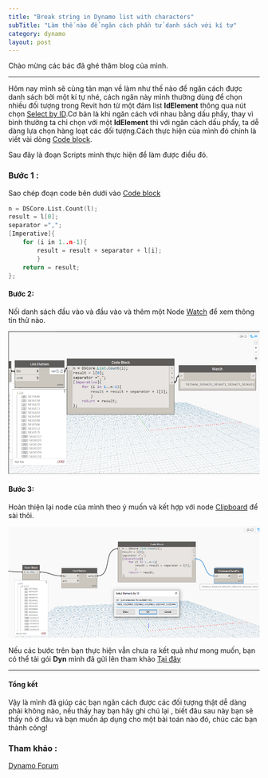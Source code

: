```yaml
---
title: "Break string in Dynamo list with characters"
subTitle: "Làm thế nào để ngăn cách phần tử danh sách với kí tự"
category: dynamo
layout: post
---
```


Chào mừng các bác đã ghé thăm blog của mình.

---

Hôm nay mình sẽ cùng tản mạn về làm như thế nào để ngăn cách được danh sách bởi một kí tự nhé, cách ngăn này mình thường dùng để chọn nhiều đối tượng trong Revit hơn từ một đám list **IdElement** thông qua nút chọn <a href="https://knowledge.autodesk.com/support/revit-products/learn-explore/caas/CloudHelp/cloudhelp/2016/ENU/Revit-Troubleshooting/files/GUID-2B1CC22C-CB1F-45DA-B57B-62C36013D9E0-htm.html" target="_blank">Select by ID</a>.Cơ bản là khi ngăn cách với nhau bằng dấu phẩy, thay vì bình thường ta chỉ chọn với một **IdElement** thì với ngăn cách dấu phẩy, ta dễ dàng lựa chọn hàng loạt các đối tượng.Cách thực hiện của mình đó chính là viết vài dòng <a href="https://primer.dynamobim.org/07_Code-Block/7-1_what-is-a-code-block.html" target="_blank">Code block</a>.

Sau đây là đoạn Scripts mình thực hiện để làm được điều đó.
### Bước 1 :
Sao chép đoạn code bên dưới vào <a href="https://primer.dynamobim.org/07_Code-Block/7-1_what-is-a-code-block.html" target="_blank">Code block</a>
``` h
n = DSCore.List.Count(l);
result = l[0];
separator =",";
[Imperative]{
	for (i in 1..n-1){
		result = result + separator + l[i];
		}
	return = result;
};

```
#### Bước 2:
Nối danh sách đầu vào và đầu vào và thêm một Node <a href="https://dynamonow.com/watch-node/" target="_blank">Watch</a> để xem thông tin thử nào.

![](https://github.com/chuong9x/DataBlog/blob/master/BreakStringDynamo/List.Separator.png?raw=true)
#### Bước 3:
Hoàn thiện lại node của mình  theo ý muốn và kết hợp với node <a href="https://dynamonodes.com/2016/01/07/clipboard-sendto/" target="_blank">Clipboard</a> để sài thôi.

![](https://github.com/chuong9x/DataBlog/blob/master/BreakStringDynamo/String.Separator02.png?raw=true)

Nếu các bước trên bạn thực hiện vẫn chưa ra kết quả như mong muốn, bạn có thể tải gói **Dyn** mình đã gửi lên tham khảo <a href="(https://github.com/chuong9x/DataBlog/blob/master/BreakStringDynamo/String.Separator.dyn" target="_blank">Tại đây</a>

---

#### Tổng kết
Vậy là mình đã giúp các bạn ngăn cách được các đối tượng thật dễ dàng phải không nào, nếu thấy hay bạn hãy ghi chú lại , biết đâu sau này bạn sẽ thấy nó ở đâu và bạn muốn áp dụng cho một bài toán nào đó, chúc các bạn thành công!

### Tham khảo :

<a href="https://forum.dynamobim.com/t/loop-introduce-multiple-parameters-to-an-instance-element/26825/3" target="_blank">Dynamo Forum</a>
